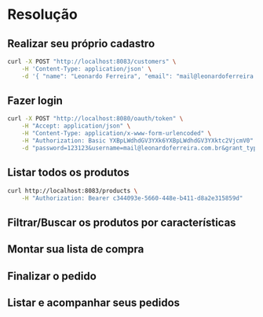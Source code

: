 # Resolução

## Realizar seu próprio cadastro

```sh
curl -X POST "http://localhost:8083/customers" \
    -H 'Content-Type: application/json' \
    -d '{ "name": "Leonardo Ferreira", "email": "mail@leonardoferreira.com.br", "phone": "(16) 123456789", "password": "123123", "birthday": "26/12/1995" }'
```

## Fazer login

```sh
curl -X POST "http://localhost:8080/oauth/token" \
    -H "Accept: application/json" \
    -H "Content-Type: application/x-www-form-urlencoded" \
    -H "Authorization: Basic YXBpLWdhdGV3YXk6YXBpLWdhdGV3YXktc2VjcmV0" \
    -d "password=123123&username=mail@leonardoferreira.com.br&grant_type=password&client_id=api-gateway&client_secret=api-gateway-secret"
```

## Listar todos os produtos

```sh
curl http://localhost:8083/products \
    -H "Authorization: Bearer c344093e-5660-448e-b411-d8a2e315859d"
```

## Filtrar/Buscar os produtos por características

## Montar sua lista de compra

## Finalizar o pedido

## Listar e acompanhar seus pedidos

